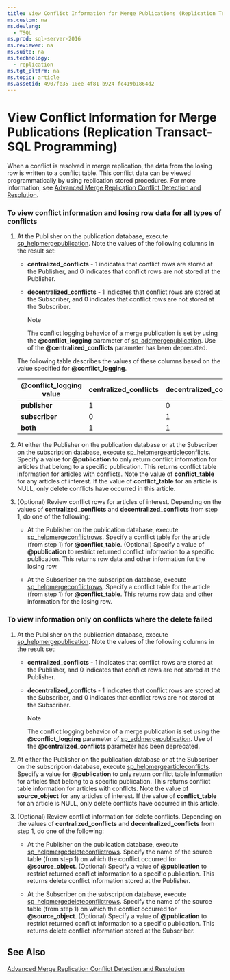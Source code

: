 ```yaml
---
title: View Conflict Information for Merge Publications (Replication Transact-SQL Programming)
ms.custom: na
ms.devlang: 
  - TSQL
ms.prod: sql-server-2016
ms.reviewer: na
ms.suite: na
ms.technology: 
  - replication
ms.tgt_pltfrm: na
ms.topic: article
ms.assetid: 4907fe35-10ee-4f81-b924-fc419b1864d2
---
```

# View Conflict Information for Merge Publications (Replication Transact-SQL Programming)
  When a conflict is resolved in merge replication, the data from the losing row is written to a conflict table. This conflict data can be viewed programmatically by using replication stored procedures. For more information, see [Advanced Merge Replication Conflict Detection and Resolution](../../Topics/TopicNameNotContainA/Advanced-Merge-Replication-Conflict-Detection-and-Resolution.md).  
  
### To view conflict information and losing row data for all types of conflicts  
  
1.  At the Publisher on the publication database, execute [sp\_helpmergepublication](../Topic/sp_helpmergepublication%20\(Transact-SQL\).md). Note the values of the following columns in the result set:  
  
    -   **centralized\_conflicts** \- 1 indicates that conflict rows are stored at the Publisher, and 0 indicates that conflict rows are not stored at the Publisher.  
  
    -   **decentralized\_conflicts** \- 1 indicates that conflict rows are stored at the Subscriber, and 0 indicates that conflict rows are not stored at the Subscriber.  
  
        > [!NOTE]  
        >  The conflict logging behavior of a merge publication is set by using the **@conflict\_logging** parameter of [sp\_addmergepublication](../Topic/sp_addmergepublication%20\(Transact-SQL\).md). Use of the **@centralized\_conflicts** parameter has been deprecated.  
  
     The following table describes the values of these columns based on the value specified for **@conflict\_logging**.  
  
    |@conflict\_logging value|centralized\_conflicts|decentralized\_conflicts|  
    |------------------------------|----------------------------|------------------------------|  
    |**publisher**|1|0|  
    |**subscriber**|0|1|  
    |**both**|1|1|  
  
2.  At either the Publisher on the publication database or at the Subscriber on the subscription database, execute [sp\_helpmergearticleconflicts](../Topic/sp_helpmergearticleconflicts%20\(Transact-SQL\).md). Specify a value for **@publication** to only return conflict information for articles that belong to a specific publication. This returns conflict table information for articles with conflicts. Note the value of **conflict\_table** for any articles of interest. If the value of **conflict\_table** for an article is NULL, only delete conflicts have occurred in this article.  
  
3.  \(Optional\) Review conflict rows for articles of interest. Depending on the values of **centralized\_conflicts** and **decentralized\_conflicts** from step 1, do one of the following:  
  
    -   At the Publisher on the publication database, execute [sp\_helpmergeconflictrows](../Topic/sp_helpmergeconflictrows%20\(Transact-SQL\).md). Specify a conflict table for the article \(from step 1\) for **@conflict\_table**. \(Optional\) Specify a value of **@publication** to restrict returned conflict information to a specific publication. This returns row data and other information for the losing row.  
  
    -   At the Subscriber on the subscription database, execute [sp\_helpmergeconflictrows](../Topic/sp_helpmergeconflictrows%20\(Transact-SQL\).md). Specify a conflict table for the article \(from step 1\) for **@conflict\_table**. This returns row data and other information for the losing row.  
  
### To view information only on conflicts where the delete failed  
  
1.  At the Publisher on the publication database, execute [sp\_helpmergepublication](../Topic/sp_helpmergepublication%20\(Transact-SQL\).md). Note the values of the following columns in the result set:  
  
    -   **centralized\_conflicts** \- 1 indicates that conflict rows are stored at the Publisher, and 0 indicates that conflict rows are not stored at the Publisher.  
  
    -   **decentralized\_conflicts** \- 1 indicates that conflict rows are stored at the Subscriber, and 0 indicates that conflict rows are not stored at the Subscriber.  
  
        > [!NOTE]  
        >  The conflict logging behavior of a merge publication is set using the **@conflict\_logging** parameter of [sp\_addmergepublication](../Topic/sp_addmergepublication%20\(Transact-SQL\).md). Use of the **@centralized\_conflicts** parameter has been deprecated.  
  
2.  At either the Publisher on the publication database or at the Subscriber on the subscription database, execute [sp\_helpmergearticleconflicts](../Topic/sp_helpmergearticleconflicts%20\(Transact-SQL\).md). Specify a value for **@publication** to only return conflict table information for articles that belong to a specific publication. This returns conflict table information for articles with conflicts. Note the value of **source\_object** for any articles of interest. If the value of **conflict\_table** for an article is NULL, only delete conflicts have occurred in this article.  
  
3.  \(Optional\) Review conflict information for delete conflicts. Depending on the values of **centralized\_conflicts** and **decentralized\_conflicts** from step 1, do one of the following:  
  
    -   At the Publisher on the publication database, execute [sp\_helpmergedeleteconflictrows](../Topic/sp_helpmergedeleteconflictrows%20\(Transact-SQL\).md). Specify the name of the source table \(from step 1\) on which the conflict occurred for **@source\_object**. \(Optional\) Specify a value of **@publication** to restrict returned conflict information to a specific publication. This returns delete conflict information stored at the Publisher.  
  
    -   At the Subscriber on the subscription database, execute [sp\_helpmergedeleteconflictrows](../Topic/sp_helpmergedeleteconflictrows%20\(Transact-SQL\).md). Specify the name of the source table \(from step 1\) on which the conflict occurred for **@source\_object**. \(Optional\) Specify a value of **@publication** to restrict returned conflict information to a specific publication. This returns delete conflict information stored at the Subscriber.  
  
## See Also  
 [Advanced Merge Replication Conflict Detection and Resolution](../../Topics/TopicNameNotContainA/Advanced-Merge-Replication-Conflict-Detection-and-Resolution.md)  
  
  